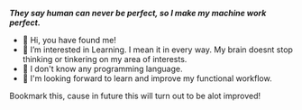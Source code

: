 ***They say human can never be perfect, so I make my machine work perfect.***

- 👋 Hi, you have found me!
- 👀 I’m interested in Learning. I mean it in every way. My brain doesnt stop thinking or tinkering on my area of interests.
- 🌱 I don't know any programming language.
- 📗 I'm looking forward to learn and improve my functional workflow.

Bookmark this, cause in future this will turn out to be alot improved!
